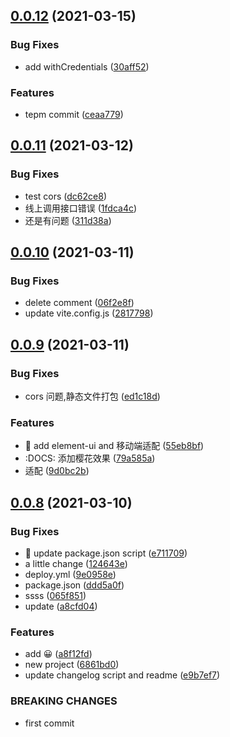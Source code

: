 ## [0.0.12](https://github.com/longer008/baohe/compare/v0.0.11...v0.0.12) (2021-03-15)

### Bug Fixes

- add withCredentials ([30aff52](https://github.com/longer008/baohe/commit/30aff5233828a9521aba181e052a46d8357f4beb))

### Features

- tepm commit ([ceaa779](https://github.com/longer008/baohe/commit/ceaa77920b329e73f693bff0e17f99b29f0a9dd2))

## [0.0.11](https://github.com/longer008/baohe/compare/v0.0.10...v0.0.11) (2021-03-12)

### Bug Fixes

- test cors ([dc62ce8](https://github.com/longer008/baohe/commit/dc62ce8084aa8ff2288410a778449d66cce96d3a))
- 线上调用接口错误 ([1fdca4c](https://github.com/longer008/baohe/commit/1fdca4c9fbe2f7c32e4abca71b4c65c74da6d563))
- 还是有问题 ([311d38a](https://github.com/longer008/baohe/commit/311d38a3fa6554964e9e2131e5bf7d0c98165cab))

## [0.0.10](https://github.com/longer008/baohe/compare/v0.0.9...v0.0.10) (2021-03-11)

### Bug Fixes

- delete comment ([06f2e8f](https://github.com/longer008/baohe/commit/06f2e8fc52313122a552df679ee8b554252ed57f))
- update vite.config.js ([2817798](https://github.com/longer008/baohe/commit/281779814378f7af486803da517d4e7863df1f22))

## [0.0.9](https://github.com/longer008/baohe/compare/v0.0.8...v0.0.9) (2021-03-11)

### Bug Fixes

- cors 问题,静态文件打包 ([ed1c18d](https://github.com/longer008/baohe/commit/ed1c18d5206cf2ccad9314be2b1aaf964be8c190))

### Features

- :apple: add element-ui and 移动端适配 ([55eb8bf](https://github.com/longer008/baohe/commit/55eb8bf16d32d04b533f115a2a2ed369a56bcfff))
- :DOCS: 添加樱花效果 ([79a585a](https://github.com/longer008/baohe/commit/79a585a989f3a6bfb0262b916eb3a131a53ebbec))
- 适配 ([9d0bc2b](https://github.com/longer008/baohe/commit/9d0bc2b48ae6719d43c163c3d1cb075af2e8a2a8))

## [0.0.8](https://github.com/longer008/baohe/compare/6861bd0d9a6b8fcad920df05c8e97912d53d96bf...v0.0.8) (2021-03-10)

### Bug Fixes

- :apple: update package.json script ([e711709](https://github.com/longer008/baohe/commit/e711709d3ae10af4459dccce4b3a101ab4d62524))
- a little change ([124643e](https://github.com/longer008/baohe/commit/124643ef97b6a957b9c8c55300c85d19c7802296))
- deploy.yml ([9e0958e](https://github.com/longer008/baohe/commit/9e0958ec537f6e0c7edd064101c5a9c0f92a5d18))
- package.json ([ddd5a0f](https://github.com/longer008/baohe/commit/ddd5a0fab04ec807949d180a170d7db189cd31f8))
- ssss ([065f851](https://github.com/longer008/baohe/commit/065f85134ff7aa9692f9769372590bb758acd384))
- update ([a8cfd04](https://github.com/longer008/baohe/commit/a8cfd048299d47e08d6ac02c2a112e30792165e7))

### Features

- add 😀 ([a8f12fd](https://github.com/longer008/baohe/commit/a8f12fd97c366a889511c286471c4ca0ebaacff5))
- new project ([6861bd0](https://github.com/longer008/baohe/commit/6861bd0d9a6b8fcad920df05c8e97912d53d96bf))
- update changelog script and readme ([e9b7ef7](https://github.com/longer008/baohe/commit/e9b7ef7ef9ac758ae5c5ab2a101569c67548c93e))

### BREAKING CHANGES

- first commit

